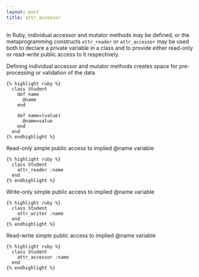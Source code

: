 ```yaml
---
layout: post
title: attr_accessor
---
```


In Ruby, individual accessor and mutator methods may be defined, or the metaprogramming constructs `attr_reader` or `attr_accessor` may be used both to declare a private variable in a class and to provide either read-only or read-write public access to it respectively.

<!--break-->

Defining individual accessor and mutator methods creates space for pre-processing or validation of the data

    {% highlight ruby %}
      class Student
        def name
          @name
        end

        def name=(value)
          @name=value
        end
      end
    {% endhighlight %}

Read-only simple public access to implied @name variable

    {% highlight ruby %}
      class Student
        attr_reader :name
      end
    {% endhighlight %}

Write-only simple public access to implied @name variable

    {% highlight ruby %}
      class Student
        attr_writer :name
      end
    {% endhighlight %}

Read-write simple public access to implied @name variable

    {% highlight ruby %}
      class Student
        attr_accessor :name
      end
    {% endhighlight %}
